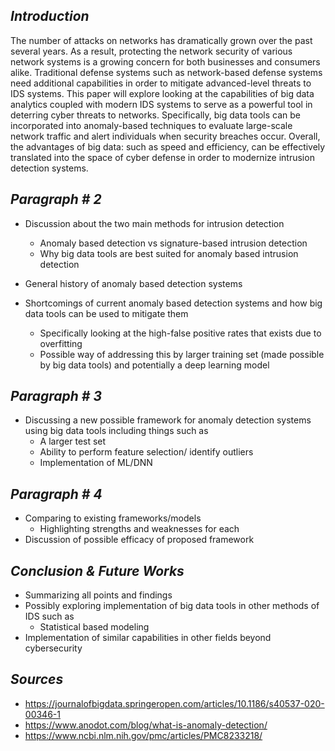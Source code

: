 ## *Introduction*
The number of attacks on networks has dramatically grown over the past several years. As a result, protecting the network security of various network systems is a growing concern for both businesses and consumers alike. Traditional defense systems such as network-based defense systems need additional capabilities in order to mitigate advanced-level threats to IDS systems. This paper will explore looking at the capabilities of big data analytics coupled with modern IDS systems to serve as a powerful tool in deterring cyber threats to networks. Specifically, big data tools can be incorporated into anomaly-based techniques to evaluate large-scale network traffic and alert individuals when security breaches occur. Overall, the advantages of big data: such as speed and efficiency, can be effectively translated into the space of cyber defense in order to modernize intrusion detection systems.

## *Paragraph # 2*

- Discussion about the two main methods for intrusion detection
  -  Anomaly based detection vs signature-based intrusion detection
  -  Why big data tools are best suited for anomaly based intrusion detection


- General history of anomaly based detection systems  


- Shortcomings of current anomaly based detection systems and how big data tools can be used to mitigate them 
    - Specifically looking at the high-false positive rates that exists due to overfitting 
    - Possible way of addressing this by larger training set (made possible by big data tools) and potentially a deep learning model


## *Paragraph # 3*

- Discussing a new possible framework for anomaly detection systems using big data tools including things such as  
    - A larger test set 
    - Ability to perform feature selection/ identify outliers
    - Implementation of  ML/DNN
    

## *Paragraph # 4*

- Comparing to existing frameworks/models 
    - Highlighting strengths and weaknesses for each 
- Discussion of possible efficacy of proposed framework 



## *Conclusion & Future Works*
- Summarizing all points and findings
- Possibly exploring implementation of big data tools in other methods of IDS such as 
  - Statistical based modeling 
- Implementation of similar capabilities in other fields beyond cybersecurity 


## *Sources*
- https://journalofbigdata.springeropen.com/articles/10.1186/s40537-020-00346-1
- https://www.anodot.com/blog/what-is-anomaly-detection/
- https://www.ncbi.nlm.nih.gov/pmc/articles/PMC8233218/



